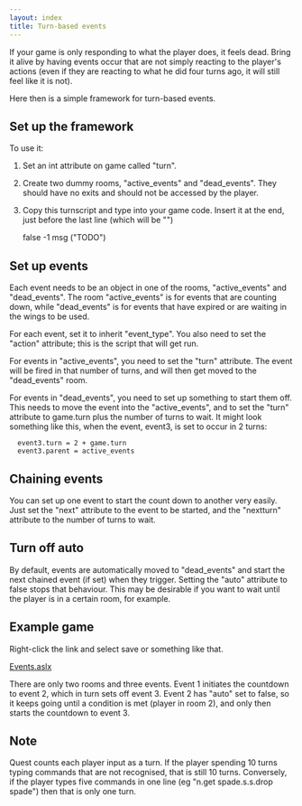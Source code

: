 ```yaml
---
layout: index
title: Turn-based events
---
```


If your game is only responding to what the player does, it feels dead. Bring it alive by having events occur that are not simply reacting to the player's actions (even if they are reacting to what he did four turns ago, it will still feel like it is not).

Here then is a simple framework for turn-based events.

Set up the framework
--------------------

To use it:

1. Set an int attribute on game called "turn".

2. Create two dummy rooms, "active\_events" and "dead\_events". They should have no exits and should not be accessed by the player.

3. Copy this turnscript and type into your game code. Insert it at the end, just before the last line (which will be "</asl>")

      <turnscript name="eventhandler">
        <enabled />
        <script><![CDATA[
          game.turn = game.turn + 1
          foreach (evt, GetDirectChildren (active_events)) {
            if (evt.turn <= game.turn) {
              do (evt, "action")
              if (evt.auto) {
                evt.parent = dead_events
                if (HasAttribute (evt, "next")) {
                  evt.next.turn = evt.nextturn + game.turn
                  evt.next.parent = active_events
                }
              }
            }
          }
        ]]></script>
      </turnscript>

      <type name="event_type">
        <done type="boolean">false</done>
        <auto />
        <turn type="int">-1</turn>
        <action type="script">
          msg ("TODO")
        </action>
      </type>

Set up events
-------------

Each event needs to be an object in one of the rooms, "active\_events" and "dead\_events". The room "active\_events" is for events that are counting down, while "dead\_events" is for events that have expired or are waiting in the wings to be used.

For each event, set it to inherit "event\_type". You also need to set the "action" attribute; this is the script that will get run.

For events in "active\_events", you need to set the "turn" attribute. The event will be fired in that number of turns, and will then get moved to the "dead\_events" room.

For events in "dead\_events", you need to set up something to start them off. This needs to move the event into the "active\_events", and to set the "turn" attribute to game.turn plus the number of turns to wait. It might look something like this, when the event, event3, is set to occur in 2 turns:

      event3.turn = 2 + game.turn
      event3.parent = active_events

Chaining events
---------------

You can set up one event to start the count down to another very easily. Just set the "next" attribute to the event to be started, and the "nextturn" attribute to the number of turns to wait.

Turn off auto
-------------

By default, events are automatically moved to "dead\_events" and start the next chained event (if set) when they trigger. Setting the "auto" attribute to false stops that behaviour. This may be desirable if you want to wait until the player is in a certain room, for example.

Example game
------------

Right-click the link and select save or something like that.

[Events.aslx]({{site.baseurl}/files/Events.aslx)

There are only two rooms and three events. Event 1 initiates the countdown to event 2, which in turn sets off event 3. Event 2 has "auto" set to false, so it keeps going until a condition is met (player in room 2), and only then starts the countdown to event 3.

Note
----

Quest counts each player input as a turn. If the player spending 10 turns typing commands that are not recognised, that is still 10 turns. Conversely, if the player types five commands in one line (eg "n.get spade.s.s.drop spade") then that is only one turn.
